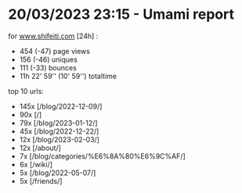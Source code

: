 # 20/03/2023 23:15 - Umami report
for www.shifeiti.com [24h] :

 - 454 (-47) page views
 - 156 (-46) uniques
 - 111 (-33) bounces
 - 11h 22' 59'' (10' 59'') totaltime


top 10 urls:
 - 145x [/blog/2022-12-09/]
 - 90x [/]
 - 79x [/blog/2023-01-12/]
 - 45x [/blog/2022-12-22/]
 - 12x [/blog/2023-02-03/]
 - 12x [/about/]
 - 7x [/blog/categories/%E6%8A%80%E6%9C%AF/]
 - 6x [/wiki/]
 - 5x [/blog/2022-05-07/]
 - 5x [/friends/]


